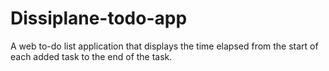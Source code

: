 # Dissiplane-todo-app
A web to-do list application that displays the time elapsed from the start of each added task to the end of the task.
